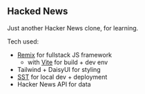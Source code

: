 ## Hacked News

Just another Hacker News clone, for learning.

Tech used:

- [Remix](remix.run) for fullstack JS framework
  - with [Vite](vitejs.dev) for build + dev env
- Tailwind + DaisyUI for styling
- [SST](sst.dev) for local dev + deployment
- Hacker News API for data
